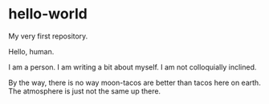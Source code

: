 # hello-world
My very first repository.

Hello, human.

I am a person.
I am writing a bit about myself.
I am not colloquially inclined.

By the way, there is no way moon-tacos are better than tacos here on earth.
The atmosphere is just not the same up there.
